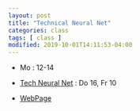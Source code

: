 ```yaml
---
layout: post
title: "Technical Neural Net"
categories: class
tags: [ class ]
modified: 2019-10-01T14:11:53-04:00
---
```


* Mo : 12-14

* [Tech Neural Net](https://basis.uni-bonn.de/qisserver/rds?state=verpublish&status=init&vmfile=no&publishid=168149&moduleCall=webInfo&publishConfFile=webInfo&publishSubDir=veranstaltung) : Do 16, Fr 10

* [WebPage](http://www.ais.uni-bonn.de/WS1920/4204_L_NN.html)
